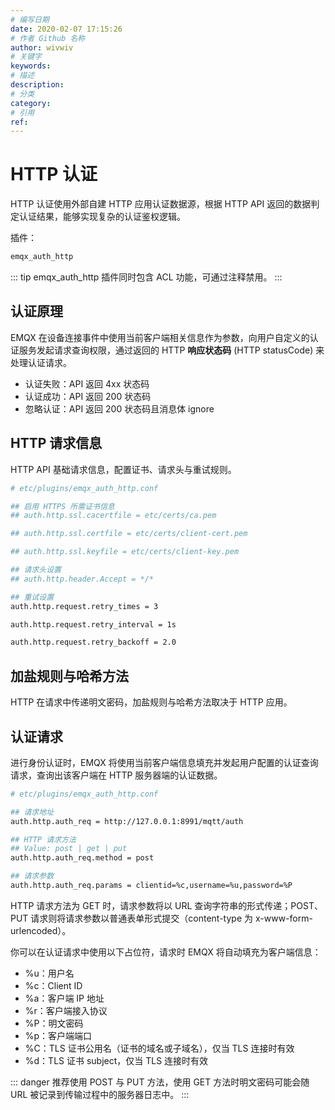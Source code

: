 ```yaml
---
# 编写日期
date: 2020-02-07 17:15:26
# 作者 Github 名称
author: wivwiv
# 关键字
keywords:
# 描述
description:
# 分类
category: 
# 引用
ref:
---
```


# HTTP 认证

HTTP 认证使用外部自建 HTTP 应用认证数据源，根据 HTTP API 返回的数据判定认证结果，能够实现复杂的认证鉴权逻辑。

插件：

```bash
emqx_auth_http
```

::: tip 
emqx_auth_http 插件同时包含 ACL 功能，可通过注释禁用。
:::


## 认证原理

EMQX 在设备连接事件中使用当前客户端相关信息作为参数，向用户自定义的认证服务发起请求查询权限，通过返回的 HTTP **响应状态码** (HTTP statusCode) 来处理认证请求。

 - 认证失败：API 返回 4xx 状态码
 - 认证成功：API 返回 200 状态码
 - 忽略认证：API 返回 200 状态码且消息体 ignore

## HTTP 请求信息

HTTP API 基础请求信息，配置证书、请求头与重试规则。

```bash
# etc/plugins/emqx_auth_http.conf

## 启用 HTTPS 所需证书信息
## auth.http.ssl.cacertfile = etc/certs/ca.pem

## auth.http.ssl.certfile = etc/certs/client-cert.pem

## auth.http.ssl.keyfile = etc/certs/client-key.pem

## 请求头设置
## auth.http.header.Accept = */*

## 重试设置
auth.http.request.retry_times = 3

auth.http.request.retry_interval = 1s

auth.http.request.retry_backoff = 2.0
```


## 加盐规则与哈希方法

HTTP 在请求中传递明文密码，加盐规则与哈希方法取决于 HTTP 应用。


## 认证请求

进行身份认证时，EMQX 将使用当前客户端信息填充并发起用户配置的认证查询请求，查询出该客户端在 HTTP 服务器端的认证数据。

```bash
# etc/plugins/emqx_auth_http.conf

## 请求地址
auth.http.auth_req = http://127.0.0.1:8991/mqtt/auth

## HTTP 请求方法
## Value: post | get | put
auth.http.auth_req.method = post

## 请求参数
auth.http.auth_req.params = clientid=%c,username=%u,password=%P
```

HTTP 请求方法为 GET 时，请求参数将以 URL 查询字符串的形式传递；POST、PUT 请求则将请求参数以普通表单形式提交（content-type 为 x-www-form-urlencoded）。

你可以在认证请求中使用以下占位符，请求时 EMQX 将自动填充为客户端信息：

- %u：用户名
- %c：Client ID
- %a：客户端 IP 地址
- %r：客户端接入协议
- %P：明文密码
- %p：客户端端口
- %C：TLS 证书公用名（证书的域名或子域名），仅当 TLS 连接时有效
- %d：TLS 证书 subject，仅当 TLS 连接时有效

::: danger 
推荐使用 POST 与 PUT 方法，使用 GET 方法时明文密码可能会随 URL 被记录到传输过程中的服务器日志中。
:::

